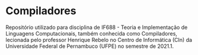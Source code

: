 # Compiladores
Repositório utilizado para disciplina de IF688 - Teoria e Implementação de Linguagens Computacionais, também conhecida como Compiladores, lecionada pelo professor Henrique Rebelo no Centro de Informática (CIn) da Universidade Federal de Pernambuco (UFPE) no semestre de 2021.1.
